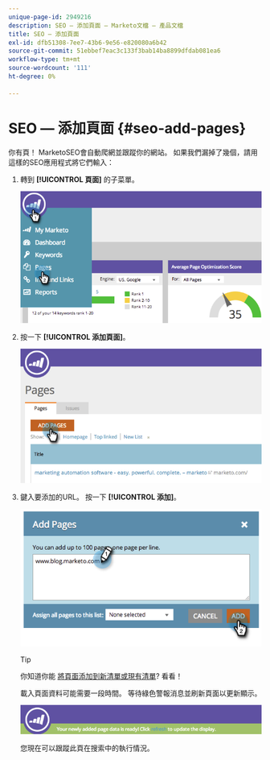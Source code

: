 ```yaml
---
unique-page-id: 2949216
description: SEO — 添加頁面 — Marketo文檔 — 產品文檔
title: SEO — 添加頁面
exl-id: dfb51308-7ee7-43b6-9e56-e820080a6b42
source-git-commit: 51ebbef7eac3c133f3bab14ba8899dfdab081ea6
workflow-type: tm+mt
source-wordcount: '111'
ht-degree: 0%

---
```


# SEO — 添加頁面 {#seo-add-pages}

你有頁！ MarketoSEO會自動爬網並跟蹤你的網站。 如果我們漏掉了幾個，請用這樣的SEO應用程式將它們輸入：

1. 轉到 **[!UICONTROL 頁面]** 的子菜單。

   ![](assets/image2014-9-18-12-3a55-3a19.png)

1. 按一下 **[!UICONTROL 添加頁面]**。

   ![](assets/image2014-9-18-12-3a55-3a53.png)

1. 鍵入要添加的URL。 按一下 **[!UICONTROL 添加]**。

   ![](assets/image2014-9-18-12-3a56-3a15.png)

   >[!TIP]
   >
   >你知道你能 [將頁面添加到新清單或現有清單](/help/marketo/product-docs/additional-apps/seo/understanding-seo/seo-managing-lists.md)? 看看！

   載入頁面資料可能需要一段時間。 等待綠色警報消息並刷新頁面以更新顯示。

   ![](assets/image2014-9-18-12-3a57-3a10.png)

   您現在可以跟蹤此頁在搜索中的執行情況。
